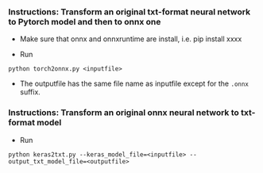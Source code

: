 <!--
### Instructions: Transform an original txt-format neural network to onnx one

python txt2onnx.py -i <inputfile> -o <outputfile>

inputfile: the file name of the input txt neural network

outputfile: the file name of the output onnx neural network
-->


### Instructions: Transform an original txt-format neural network to Pytorch model and then to onnx one
* Make sure that onnx and onnxruntime are install, i.e. pip install xxxx
 
* Run 
```
python torch2onnx.py <inputfile>
```

* The outputfile has the same file name as inputfile except for the `.onnx` suffix.


### Instructions: Transform an original onnx neural network to txt-format model

* Run 
```
python keras2txt.py --keras_model_file=<inputfile> --output_txt_model_file=<outputfile>
```

